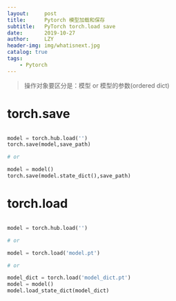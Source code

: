 ```yaml
---
layout:     post
title:      Pytorch 模型加载和保存
subtitle:   PyTorch torch.load save
date:       2019-10-27
author:     LZY
header-img: img/whatisnext.jpg
catalog: true
tags:
    - Pytorch
---
```


> 操作对象要区分是：模型 or 模型的参数(ordered dict)

# torch.save

```python

model = torch.hub.load('')
torch.save(model,save_path)

# or

model = model()
torch.save(model.state_dict(),save_path)
```

# torch.load


```python

model = torch.hub.load('')

# or

model = torch.load('model.pt')

# or

model_dict = torch.load('model_dict.pt')
model = model()
model.load_state_dict(model_dict)

```


